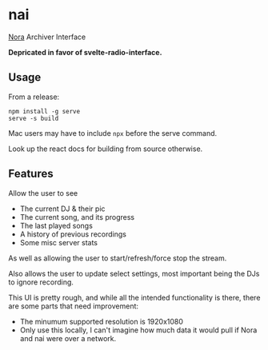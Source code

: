 # nai
[Nora](https://github.com/Linkcube/Nora) Archiver Interface

**Depricated in favor of svelte-radio-interface.**

## Usage
From a release:

```
npm install -g serve
serve -s build
```

Mac users may have to include `npx` before the serve command.

Look up the react docs for building from source otherwise.

## Features

Allow the user to see
- The current DJ & their pic
- The current song, and its progress
- The last played songs
- A history of previous recordings
- Some misc server stats

As well as allowing the user to start/refresh/force stop the stream.

Also allows the user to update select settings, most important being the DJs to ignore recording.

This UI is pretty rough, and while all the intended functionality is there, there are some parts that need improvement:
- The minumum supported resolution is 1920x1080
- Only use this locally, I can't imagine how much data it would pull if Nora and nai were over a network.
